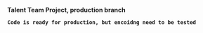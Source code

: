 <b>Talent Team Project, production branch<b>

	Code is ready for production, but encoidng need to be tested
